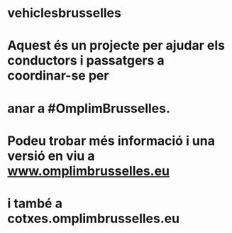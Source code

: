 # vehiclesbrusselles

# Aquest és un projecte per ajudar els conductors i passatgers a coordinar-se per
# anar a #OmplimBrusselles.

# Podeu trobar més informació i una versió en viu a www.omplimbrusselles.eu
# i també a cotxes.omplimbrusselles.eu
